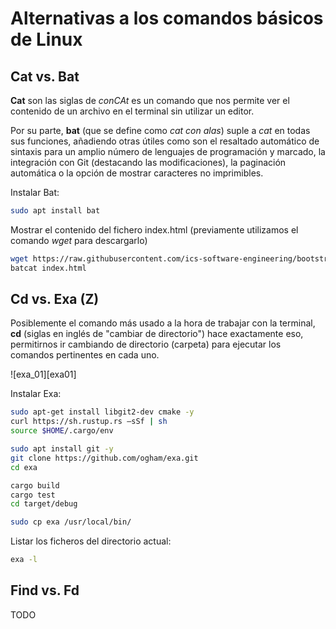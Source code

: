 # Alternativas a los comandos básicos de Linux

## Cat vs. Bat

**Cat** son las siglas de _conCAt_ es un comando que nos permite ver el contenido de un archivo en el terminal sin utilizar un editor.

Por su parte, **bat** (que se define como _cat con alas_) suple a _cat_ en todas sus funciones, añadiendo otras útiles como son el resaltado automático de sintaxis para un amplio número de lenguajes de programación y marcado, la integración con Git (destacando las modificaciones), la paginación automática o la opción de mostrar caracteres no imprimibles.

Instalar Bat:

```bash
sudo apt install bat
```

Mostrar el contenido del fichero index.html (previamente utilizamos el comando _wget_ para descargarlo)

```bash
wget https://raw.githubusercontent.com/ics-software-engineering/bootstrap-example-intro/master/index.html
batcat index.html
```

## Cd vs. Exa (Z)

Posiblemente el comando más usado a la hora de trabajar con la terminal, **cd** (siglas en inglés de "cambiar de directorio") hace exactamente eso, permitirnos ir cambiando de directorio (carpeta) para ejecutar los comandos pertinentes en cada uno.

![exa_01][exa01]


Instalar Exa:

```bash
sudo apt-get install libgit2-dev cmake -y
curl https://sh.rustup.rs –sSf | sh
source $HOME/.cargo/env

sudo apt install git -y
git clone https://github.com/ogham/exa.git
cd exa

cargo build
cargo test
cd target/debug

sudo cp exa /usr/local/bin/
```

Listar los ficheros del directorio actual:

```bash
exa -l
```

## Find vs. Fd

TODO



[exa_01]: ./img/exa01.png "Exa - Alternativa al comando Ls"